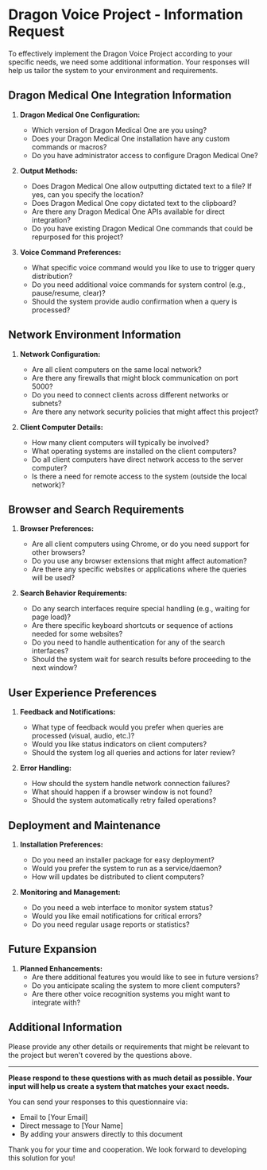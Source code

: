 # Dragon Voice Project - Information Request

To effectively implement the Dragon Voice Project according to your specific needs, we need some additional information. Your responses will help us tailor the system to your environment and requirements.

## Dragon Medical One Integration Information

1. **Dragon Medical One Configuration:**
   - Which version of Dragon Medical One are you using?
   - Does your Dragon Medical One installation have any custom commands or macros?
   - Do you have administrator access to configure Dragon Medical One?

2. **Output Methods:**
   - Does Dragon Medical One allow outputting dictated text to a file? If yes, can you specify the location?
   - Does Dragon Medical One copy dictated text to the clipboard?
   - Are there any Dragon Medical One APIs available for direct integration?
   - Do you have existing Dragon Medical One commands that could be repurposed for this project?

3. **Voice Command Preferences:**
   - What specific voice command would you like to use to trigger query distribution?
   - Do you need additional voice commands for system control (e.g., pause/resume, clear)?
   - Should the system provide audio confirmation when a query is processed?

## Network Environment Information

1. **Network Configuration:**
   - Are all client computers on the same local network?
   - Are there any firewalls that might block communication on port 5000?
   - Do you need to connect clients across different networks or subnets?
   - Are there any network security policies that might affect this project?

2. **Client Computer Details:**
   - How many client computers will typically be involved?
   - What operating systems are installed on the client computers?
   - Do all client computers have direct network access to the server computer?
   - Is there a need for remote access to the system (outside the local network)?

## Browser and Search Requirements

1. **Browser Preferences:**
   - Are all client computers using Chrome, or do you need support for other browsers?
   - Do you use any browser extensions that might affect automation?
   - Are there any specific websites or applications where the queries will be used?

2. **Search Behavior Requirements:**
   - Do any search interfaces require special handling (e.g., waiting for page load)?
   - Are there specific keyboard shortcuts or sequence of actions needed for some websites?
   - Do you need to handle authentication for any of the search interfaces?
   - Should the system wait for search results before proceeding to the next window?

## User Experience Preferences

1. **Feedback and Notifications:**
   - What type of feedback would you prefer when queries are processed (visual, audio, etc.)?
   - Would you like status indicators on client computers?
   - Should the system log all queries and actions for later review?

2. **Error Handling:**
   - How should the system handle network connection failures?
   - What should happen if a browser window is not found?
   - Should the system automatically retry failed operations?

## Deployment and Maintenance

1. **Installation Preferences:**
   - Do you need an installer package for easy deployment?
   - Would you prefer the system to run as a service/daemon?
   - How will updates be distributed to client computers?

2. **Monitoring and Management:**
   - Do you need a web interface to monitor system status?
   - Would you like email notifications for critical errors?
   - Do you need regular usage reports or statistics?

## Future Expansion

1. **Planned Enhancements:**
   - Are there additional features you would like to see in future versions?
   - Do you anticipate scaling the system to more client computers?
   - Are there other voice recognition systems you might want to integrate with?

## Additional Information

Please provide any other details or requirements that might be relevant to the project but weren't covered by the questions above.

---

**Please respond to these questions with as much detail as possible. Your input will help us create a system that matches your exact needs.**

You can send your responses to this questionnaire via:
- Email to [Your Email]
- Direct message to [Your Name]
- By adding your answers directly to this document

Thank you for your time and cooperation. We look forward to developing this solution for you! 